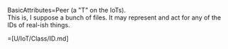 BasicAttributes=Peer (a "T" on the IoTs).  <br>This is, I suppose a bunch of files.  It may represent and act for any of the IDs of real-ish things. 

=[U/IoT/Class/ID.md]